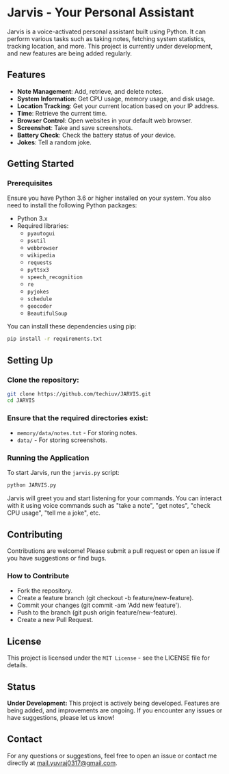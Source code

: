 # Jarvis - Your Personal Assistant

Jarvis is a voice-activated personal assistant built using Python. It can perform various tasks such as taking notes, fetching system statistics, tracking location, and more. This project is currently under development, and new features are being added regularly.

## Features

- **Note Management**: Add, retrieve, and delete notes.
- **System Information**: Get CPU usage, memory usage, and disk usage.
- **Location Tracking**: Get your current location based on your IP address.
- **Time**: Retrieve the current time.
- **Browser Control**: Open websites in your default web browser.
- **Screenshot**: Take and save screenshots.
- **Battery Check**: Check the battery status of your device.
- **Jokes**: Tell a random joke.

## Getting Started

### Prerequisites

Ensure you have Python 3.6 or higher installed on your system. You also need to install the following Python packages:

- Python 3.x
- Required libraries:
  - `pyautogui`
  - `psutil`
  - `webbrowser`
  - `wikipedia`
  - `requests`
  - `pyttsx3`
  - `speech_recognition`
  - `re`
  - `pyjokes`
  - `schedule`
  - `geocoder`
  - `BeautifulSoup`
    
You can install these dependencies using pip:

```bash
pip install -r requirements.txt
```
## Setting Up
### Clone the repository:

```bash
git clone https://github.com/techiuv/JARVIS.git
cd JARVIS
```
### Ensure that the required directories exist:

- `memory/data/notes.txt` - For storing notes.
- `data/` - For storing screenshots.


### Running the Application
To start Jarvis, run the `jarvis.py` script:
```bash
python JARVIS.py
```
Jarvis will greet you and start listening for your commands. You can interact with it using voice commands such as "take a note", "get notes", "check CPU usage", "tell me a joke", etc.

## Contributing
Contributions are welcome! Please submit a pull request or open an issue if you have suggestions or find bugs.

### How to Contribute
- Fork the repository.
- Create a feature branch (git checkout -b feature/new-feature).
- Commit your changes (git commit -am 'Add new feature').
- Push to the branch (git push origin feature/new-feature).
- Create a new Pull Request.

## License
This project is licensed under the `MIT License` - see the LICENSE file for details.

## Status
**Under Development:** This project is actively being developed. Features are being added, and improvements are ongoing. If you encounter any issues or have suggestions, please let us know!

## Contact
For any questions or suggestions, feel free to open an issue or contact me directly at mail.yuvraj0317@gmail.com.
